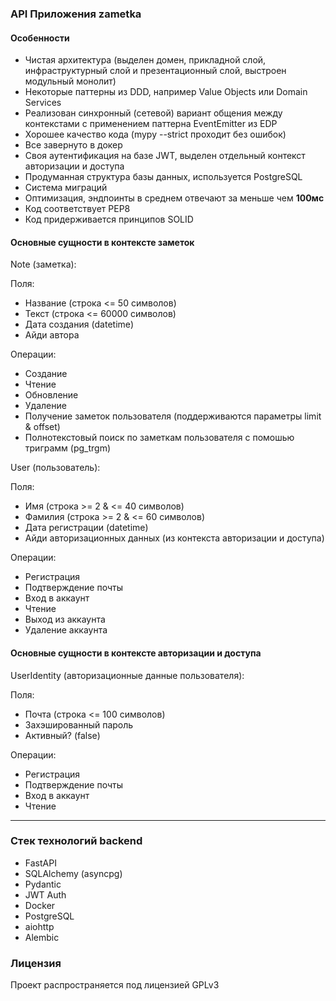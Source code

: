 ### **API Приложения zametka**

#### Особенности
- Чистая архитектура (выделен домен, прикладной слой, инфраструктурный слой и презентационный слой, выстроен модульный монолит)
- Некоторые паттерны из DDD, например Value Objects или Domain Services
- Реализован синхронный (сетевой) вариант общения между контекстами с применением паттерна EventEmitter из EDP
- Хорошее качество кода (mypy --strict проходит без ошибок)
- Все завернуто в докер
- Своя аутентификация на базе JWT, выделен отдельный контекст авторизации и доступа
- Продуманная структура базы данных, используется PostgreSQL
- Система миграций
- Оптимизация, эндпоинты в среднем отвечают за меньше чем **100мс**
- Код соответствует PEP8
- Код придерживается принципов SOLID

#### Основные сущности в контексте заметок

Note (заметкa):

Поля:
- Название (строка <= 50 символов)
- Текст (строка <= 60000 символов)
- Дата создания (datetime)
- Айди автора

Операции:
- Создание
- Чтение
- Обновление
- Удаление
- Получение заметок пользователя (поддерживаются параметры limit & offset)
- Полнотекстовый поиск по заметкам пользователя с помошью триграмм (pg_trgm) 

User (пользователь):

Поля:
- Имя (строка >= 2 & <= 40 символов)
- Фамилия (строка >= 2 & <= 60 символов)
- Дата регистрации (datetime)
- Айди авторизационных данных (из контекста авторизации и доступа)

Операции:
- Регистрация
- Подтверждение почты
- Вход в аккаунт
- Чтение
- Выход из аккаунта
- Удаление аккаунта

#### Основные сущности в контексте авторизации и доступа

UserIdentity (авторизационные данные пользователя):

Поля:
- Почта (строка <= 100 символов)
- Захэшированный пароль
- Активный? (false)

Операции:
- Регистрация
- Подтверждение почты
- Вход в аккаунт
- Чтение

---------------------

### Стeк технологий backend

- FastAPI
- SQLAlchemy (asyncpg)
- Pydantic
- JWT Auth
- Docker
- PostgreSQL
- aiohttp
- Alembic

### Лицензия

Проект распространяется под лицензией GPLv3